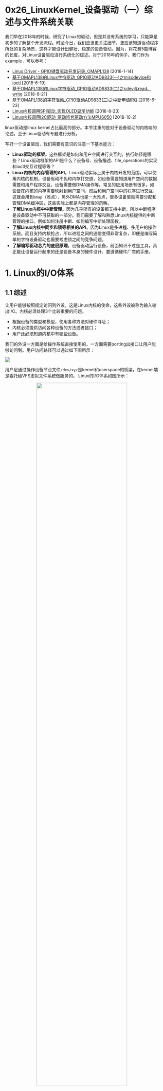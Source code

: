 # 0x26_LinuxKernel_设备驱动（一）综述与文件系统关联
我们早在2018年的时候，研究了Linux的驱动，但是并没有系统的学习，只能算是初步的了解整个开发流程。时至今日，我们应该更关注细节，更应该知道驱动程序所处的复杂场景，这样才能设计出健壮、稳定的设备驱动。因为，将花费5篇博客的长度，对Linux设备驱动进行系统化的综述。对于2018年的例子，我们作为example，可以参考：
-   [Linux Driver - GPIO键盘驱动开发记录_OMAPL138](https://github.com/carloscn/blog/issues/32) [2018-1-14]
-   [基于OMAPL138的Linux字符驱动_GPIO驱动AD9833(一)之miscdevice和ioctl](https://github.com/carloscn/blog/issues/35) [2018-6-19]
-   [基于OMAPL138的Linux字符驱动_GPIO驱动AD9833(二)之cdev与read、write](https://github.com/carloscn/blog/issues/36) [2018-6-21]
-   [基于OMAPL138的字符驱动_GPIO驱动AD9833(三)之中断申请IRQ](https://github.com/carloscn/blog/issues/37) [2018-6-23]
-   [Linux内核调用SPI驱动_实现OLED显示功能](https://github.com/carloscn/blog/issues/38) [2018-8-23]
-   [Linux内核调用I2C驱动_驱动嵌套驱动方法MPU6050](https://github.com/carloscn/blog/issues/40) [2018-10-2]

linux驱动是linux kernel占比最高的部分。本节注重的是对于设备驱动的内核端的论述，至于Linux驱动有专题进行分析。

写好一个设备驱动，我们需要有意识的注意一下基本能力：
* **Linux驱动的框架**。这些框架是如何和用户空间进行交互的，执行路径是哪些？Linux驱动框架的API是什么？设备号、设备描述、file_operations的实现和ioctl交互过程等等？
* **Linux内核的内存管理的API**。Linux驱动实际上属于内核开发的范围，可以使用内核的机制，设备驱动不免和内存打交道，如设备需要知道用户空间的数据需要和用户程序交互，设备需要做DMA操作等。常见的应用场景有很多，如设备在内核的内存需要映射到用户空间，然后和用户空间中的程序进行交互，这就会用到`mmap`（难点），另外DMA也是一大难点，很多设备驱动需要分配和管理DMA缓冲区，这些实际上都是内存管理的范畴。
* **了解Linux内核中中断管理**。因为几乎所有的设备都支持中断，所以中断程序是设备驱动中不可获取的一部分。我们需要了解和熟悉Linux内核提供的中断管理的接口。例如如何注册中断、如何编写中断处理函数。
* **了解Linux内核中同步和锁等相关的API**。因为Linux是多进程、多用户的操作系统，而且支持内核抢占，所以进程之间的通信变得非常复杂，即便是编写简单的字符设备驱动也需要考虑锁之间的竞争问题。
* **了解编写驱动芯片的底层原理**。设备驱动运行设备，前面知识不过是工具，真正能让设备运行起来的还是设备本身的硬件设计，要遵循硬件厂商的手册。

# 1. Linux的I/O体系

## 1.1 综述

让用户能够按照规定访问到外设，这是Linux内核的使命，这些外设被称为输入输出I/O。内核必须处理3个比较重要的问题。
* 根据设备的类型和模型，使用各种方法对硬件寻址；
* 内核必须提供访问各种设备的方法或者接口；
* 用户还必须知道内核中有哪些设备。

我们的外设一方面是给操作系统直接使用的，一方面需要porting出接口让用户能够访问到。用户访问路径可以通过如下图所示：

![](https://raw.githubusercontent.com/carloscn/images/main/typora20220812184137.png)

用户层通过操作设备节点文件`/dev/xyz`是kernel和userspace的桥梁，在kernel端是委托给VFS虚拟文件系统做服务的。 Linux的I/O体系如图所示：

<div align='center'>
<img src="https://raw.githubusercontent.com/carloscn/images/main/typora20220914144739.png" width="77%" />
</div>

Linux把设备抽象成三种类型：
* 字符设备
* 块设备
* 网络设备

## 1.2 扩展硬件

### 1.2.1 总线系统
硬件设备可以通过各种各样的接口连接到BOARD（CPU）上面。因此就涉及了总线系统。这里列举常用的总线系统：
* **PCI (Peripheral Component Interconnect)**：许多体系结构上使用的主要系统总线。PCI设备插入系统的扩展槽中，支持热插拔，使得设备可以在运行时候接入和断开。PCI的传输速度最大能够达到每秒几百兆字节，所以使用非常广泛。
* **ISA (Industrial Standard Architecture)**：比较古老的总线，应用依旧广泛。因为ISA在电路设计上非常简单，这个就让很多个人及小公司很容易使用。但随着时间推移，这个总线引发了越来越多的问题，因此在比较高级的系统中被替代掉了。
* **SBUS**：这个一个非常高级的总线，历史悠久。由SUN公司制作，是一个公开发行的总线，但未能在其他体系架构中赢得一个位置。
* **IEEE1394**：某些厂商也称其为FireWire，有一些也称为I.Link。它预先设计了热插拔的功能、非常高的传输速率。IEEE1394是高端笔记本电脑上非常流行的一种外部总线，提供了一种高速的扩展选项。
* **USB (Universal Serial Bus)**：不言而喻，非专业人士都是知道这个接口的存在（市场接受度）。USB的拓扑结构超乎寻常，其中设备不是按照一条单链表排布的，而是按照树形结构排布。USB还有一个特性就是为各个设备预留带宽，可以达到均衡作用。
* **SCSI (Small Computer System Interface)**：这个总线过去称为专业人员总线，因为相关外设的成本十分高。由于SCSI支持非常高的数据吞吐率，因此在服务器系统上寻址硬盘，适合大多数的CPU体系结构。
* **并口和串口(Parallel and Serial Interface)**：总线结构简单，速率极低，用于外部连接，非常古老。

总线系统和PCI有非常“暧昧”的关系：

<div align='center'>
<img src="https://raw.githubusercontent.com/carloscn/images/main/typora20220914154928.png" width="66%" />
</div>

无论什么架构的CPU（BOARD），系统都不会只有一种总线，而是一些总线的组合。当前PC设计包括通过桥接的PCI总线。**一些总线，如USB，FireWire无法作为主总线，时钟需要由另一个系统总线将数据传递给处理器**。

### 1.2.2 外设的交互

我们可以从**数据量**和**查询方式**两个维度来分析与外设的交互。如果驱动是以字节计的少量数据，那么我们可以通过**I/O端口**的方式来交互数据，而如果是大量的数据交换，那么我们可以通过**I/O内存映射**的方式来做数据交换。**I/O端口交互方式**，内核发送数据给IO控制器，每个IO端口都有端口标识符，数据被传输到设备进行处理。处理器管理一个独立的虚拟地址空间，可以用于管理所有的IO地址，这个地址被称为device memory，IO地址空间无法关联到Normal Memory。**IO端口映射方式**，讲特定的端口映射到普通内存中，可以向处理普通内存一样操作外设。显卡一般会使用这样的操作。为了使用内存映射，首先必须IO端口映射到普通内存上，主要包括（`ioremap`和`iounmap`）命令，分别用于映射IO内存区和解除映射。

另一个维度是查询方式，系统如何知道某个设备的数据已经就绪？就分为**轮询Polling**和**中断interrupt**方式。轮询策略十分简单，只需重复访问设备数据是否可用，如果可用从处理器取回数据。显然这样十分浪费系统资源，为检查外设状态需要话费大量的运行时间，从而会影响重要的任务执行。中断是个更好的选择方式，每个CPU都提供了中断线，由各个系统设备共享。每个中断通过唯一的号码标识，内核对使用的每个中断提供了一个服务例程。中断缺点是中断会暂停正常的系统工作，中断机制也比较复杂。在外设的数据已经就绪，需要由内核或应用程序处理的时候，外设会引发一个中断。时钟这种方法，系统就不再需要频繁检测是否数据可用。

Note，不是所有的总线通过IO语句寻址，也有通过总线系统访问。并非所有的设备都连接到了总线系统，例如CD和硬盘连接到了SCSI接口。

# 2. 访问设备
用户空间如何找到我们的驱动程序呢？访问到我们的设备通过一种设备特殊文件（设备文件）。这些文件不关联到任何的硬盘或者存储介质上的数据段上，而是建立了某个设备驱动程序的连接以支持与扩展设备的通信。就应用程序而言，普通文件和设备文件都可以通过一些接口来访问，例如open/read/write之类的，但是对于设备文件来说，还提供了更丰富的接口用于支撑更多的逻辑。

## 2.1 设备文件
我们在Linux系统里面很容易找到设备文件的“影子”，例如`/dev/*`目录下面的文件：
![](https://raw.githubusercontent.com/carloscn/images/main/typora20220914185650.png)
但是这个仅仅是**设备名称**是给人看的。程序之间寻找到这个设备并不是靠名称，而是借助文件系统中的一些概念【文件的主、从设备标识】。这些号码在文件系统中作为特别的文件属性。

我们可以通过最简单的方式访问设备：`echo "hello" > /dev/ttyS0`，意义就是向连接的串口调制解调器发送一个初始化的字符串。

## 2.2 字符设备、块设备和其他设备
上面我们也说了，Linux根据外设的共性和不同把设备类抽象成了不同的类型，分为：
* 字符设备
* 块设备
* 网络设备

### 2.2.1 标识设备文件

这个主要是根据外设和系统交换数据的方式进行分类的。字符设备通常归纳为数据传输量比较低的，相应地，块设备用于数据量比较大的设备。内核会对他们进行区分。

我们来更具体的来看一下字符设备的表述方式：
`✗ ls -l /dev/sd* /dev/ttyS{0,1}`
![](https://raw.githubusercontent.com/carloscn/images/main/typora20220914190447.png)

* 注意箭头的位置，`c`表示字符设备，`b`表示块设备；
* 对于设备文件，并没有文件大小的，所以增加了两个值，前面的是主设备号，后面的是从设备号，二者结合起来就形成了一个唯一的号码（设备之间就是通过主设备号和从设备号来找到这个设备的）
* 内核采用主设备号来标识驱动程序。使用两个号码的原因，也和驱动框架通用结构有关系。首先，系统可能包含几个同样类的设备，由同一个设备驱动程序管理。其次可以将同样的设备合并起来，便于插入到内核的数据结构中进行管理。
* 主设备号的分配可以在http://www.lanana.org 获取。定义在`Documentation/devices.txt`文件。在<major.h>中定义。

以下是主从设备号的划分。被抽象成`dev_t`的结构体（32-bits）

<div align='center'>
<img src="https://raw.githubusercontent.com/carloscn/images/main/typora20220914194253.png" width="66%" />
</div>

### 2.2.2 动态创建设备文件
`/dev`中的设备节点一般是在基于磁盘文件系统创建的。随着支持的设备越来越多，因此必须对这些设备有更好的管理方式，典型的发布版本共有20000项目。一般系统都会包含少量的设备，因而大多数都是不必要的。因此几乎所有的发布版都将`/dev`内容的管理工作托管到`udevd`这是一个**守护进程**，**允许从用户层动态创建设备文件**。

`udevd`的基本思想与图所示：

<div align='center'>
<img src="https://raw.githubusercontent.com/carloscn/images/main/typora20220914192300.png" width="55%" />
</div>

当kernel检测出一个设备热插拔的时候，都会创建一个`kobject`的对象。该对象借助sysfs文件系统导出到用户层。此外，内核还想用户空间发送一个热插拔的消息（module）范畴。如果在系统启动期间发现了新设备，或者在运行期间有新设备接入（如U盘），内核产生热插拔消息包括驱动程序的主设备号和从设备号。此时`udevd`守护进程所需要完成的所有工作，就是监听这些消息。在注册设备时，会在`/dev/`中创建对应的项，接下来就可以从用户层访问设备了。

总结下来就是：**热插拔事件->内核创建kobject对象->借助sysfs文件系统导出到用户层->发送消息给守护进程（主设备号/从设备号）-> 守护进程在/dev/下面创建节点**。

需要注意的是，引入udev机制，/dev/并不是放在磁盘的文件系统，而是tmpfs，这是RAM磁盘的文件系统的变体，这意味着这个节点并不是持久性的，系统关机和重启之后就会消失。

> 除此之外，在用户空间还可以使用mknod的命令进行创建 `mkndo filename type major minor`

### 2.2.3 使用ioctl进行设备寻址

既然最终创建了设备文件节点，可以使用通用的read和write函数来对设备进行操作，为啥还需要ioctl这个东西？答曰：一些设备配置功能和属性超越了read和write的框架，所以需要一个接口用于配置设备。比如，在一个驱动设计中，read和write函数通常都大量的实现了通信业务，但是如果还需要配置的话，那么我们不得不订制一套协议，让用户或者内核知道这这部分数据是配置和业务的。

通常的方法就是协议增加magic，那么magic法的弊端就是magic碰撞。到时候可能会引起系统崩溃。而且这份代码不得不交给用户空间的人来实现，这无疑是增加了用户的负担。 

因为这个原因，内核提供了一种方法，能够支持设备的特殊属性配置，而不依赖于read和write函数。因此就引入了ioctl的接口函数，全名叫做**输入输出控制接口**。 

`asmlinkage long sys_ioctl(unsigned int fd, unsigned int cmd, unsigned long arg)` 

### 2.2.4 网卡设备

网卡设备既不是字符设备也不是块设备，因为网络是在太重要了，网卡在内核里面有着特殊的地位。因此网卡没有设备文件。用户和网卡通信，Linux提供了套接字的方式。socket是一个抽象层，对所有网卡提供了一个抽象视图。

除此之外还有USB也是没有设备文件的，这部分不得不由硬件直接暴露接口给用户层。

### 2.2.5 注册过程

内核如果能了解到系统中有哪些字符设备和块设备可用，那自然是很有利的，因而需要维护一个数据库。此外就必须提供一个接口，以便驱动开发者可以把自己的设备添加到数据库里面去。

#### 设备数据库
字符设备和块设备是分开管理的，标识号也不一样，他们在内核的数据库的结构体也是不一样的：
* 字符设备： `struct cdev`  -> `cdev_map`
* 块设备：`struct genhd` -> `bdev_map`

内核开辟了两个全局数组用来存储字符设备实例和块设备实例，就是`cdev_map`和`bdev_map`，他们的声明都是`strcut kobj_map`的实例。管理方式如下：

<div align='center'>
<img src="https://raw.githubusercontent.com/carloscn/images/main/typora20220914194952.png" width="55%" />
</div>

```c
// drivers/base/map.c
struct kobj_map {
    struct probe {
        struct probe *next;
        dev_t dev;
        unsigned long range;
        struct module *owner;
        kobj_probe_t *get;
...
        void *data;
    } *probes[255];
    struct mutex *lock;
};
```

**这里使用了hash表的方式来跟踪设备号的值**。
* next将所有散列元素放在一个单链表中；
* dev表示设备号（32bit的包含主设备号和从设备号）
* 从设备号的范围存储在range中；
* owner指向设备驱动的模块（如果有的话）
* get指向一个函数，可以返回与设备关联的kobj实例。
* 块设备和字符设备的区别就在data上面，字符设备指向一个`struct cdev`的结构体，而块设备是`struct genhd`的实例；

#### 注册过程
##### 字符设备
在内核中注册字符设备需要两步来完成：
* 注册或分配一个设备号的范围。`register_chrdev_region`而`alloc_chrdev_region`由内核来选择适当的范围。
* 获取到了范围之后，需要将设备添加到字符设备数据库中，以激活设备。`cdev_init`，`cdev_add`两个函数。
* 返回成功之后，设备进入活动状态。

##### 块设备
块设备只需要调用`add_disk`即可。较早版本的调用`register_blkdev`。块设备将显示在`/proc/devices`中。

# 3. 与文件系统关联
无论字符设备还是块设备，最终都会以节点的方式映射到用户空间，用户可以通过访问这些设备类似于操作文件一样，使用文件访问的接口对设备节点进行访问。那么在驱动程序中就离不开文件系统的一套表述方式。

## 3.1 inode中的设备文件
我们从Linux IO体系结构图上面也可以看到，系统调用层最终需要虚拟文件系统VFS作为支持。VFS的原理就是抽象各个各种文件系统，最终统一合并成一个接口。我们来提取一下相关inode节点的有关成员：
```c
//<fs.h>
struct inode {
	...
	dev_t i_rdev;     // 存储了设备号
	...
	umode_t i_mode;   // 存储了文件类型
	...
	struct file_operations *i_fop;    // 函数指针集合，包括很多文件系统的操作
	...
	union {
...
		struct block_device *i_bdev;  // 联合体指向字符设备或者块设备结构体。
        struct cdev *i_cdev;
    };
...
};
```

## 3.2 标准文件操作
在打开一个设备文件的时候，各种文件系统的实现都会调用`init_special_inode`函数，这个函数是为字符设备或者块设备创建一个inode：
https://elixir.bootlin.com/linux/v4.14.265/source/fs/inode.c#L1990

```C
void init_special_inode(struct inode *inode, umode_t mode, dev_t rdev)
{
	inode->i_mode = mode;
	if (S_ISCHR(mode)) {
		inode->i_fop = &def_chr_fops;
		inode->i_rdev = rdev;
	} else if (S_ISBLK(mode)) {
		inode->i_fop = &def_blk_fops;
		inode->i_rdev = rdev;
	} else if (S_ISFIFO(mode))
		inode->i_fop = &pipefifo_fops;
	else if (S_ISSOCK(mode))
		;	/* leave it no_open_fops */
	else
		printk(KERN_DEBUG "init_special_inode: bogus i_mode (%o) for"
				  " inode %s:%lu\n", mode, inode->i_sb->s_id,
				  inode->i_ino);
}
EXPORT_SYMBOL(init_special_inode);
```

这个函数通过inode参数传递进来设备类型之外，底层文件系统还必须返回主从设备号。代码会根据不同的设备类型，向inode提供不同的文件操作。从代码上看，**除了块设备、字符设备，还有管道FIFO设备**。

## 3.3 字符设备操作

### 3.3.1 字符设备表示
字符设备的硬件通常非常简单，而且驱动程序结构也不难实现。字符设备通过cdev来表示：
```C
struct cdev {
	struct kobject kobj;
	struct module *owner;
	const struct file_operations *ops;
	struct list_head list;
	dev_t dev;
	unsigned int count;
};
```

* kobject可以参考：[Linux机制之对象管理和引用计数（kobject）](https://gist.github.com/carloscn/3f0179ecfa599969556e86eb80555266) 里面描述了内核对象，可以使用kobj里面的uevent，引用计数和文件系统等机制；
* list还是表示一个链表结构；
* count表示设备关联的从设备号的数目；
* ops就是我们这节的重点，字符设备的文件操作；

### 3.3.2 字符设备打开
fs/devices.c中的`chrdev_open`是打开字符设备的通用函数。假设设备没有打开过，根据给出的设备号，`kobject_lookup`查询字符设备的数据库，并返回与该驱动程序关联的`kobject`实例。该返回值可以用于获取`cdev`实例。

<div align='left'>
<img src="https://raw.githubusercontent.com/carloscn/images/main/typora20220915104536.png" width="60%" />
</div>

获得了对应的设备的cdev实例，内核通过`cdev->ops`还可以访问特定的设备`file-operations`。接下来设置各种数据结构之间的关系：

<div align='center'>
<img src="https://raw.githubusercontent.com/carloscn/images/main/typora20220915104707.png" width="80%" />
</div>

* `inode->i_cdev`指向所选择的cdev实例。在下一次打开inode的时候，就不必查询字符设备的数据库，因此我们可以使用缓存值；
* 该inode会添加到`inode->list`中；
* `file->f_ops`是用于struct file的file_operations设置指向了struct cdev给出的file_operations

接下来会调用struct file新的file_operations中的open方法（现在是特定设备的open方法），在设备上执行所需要的初始化任务（**有些外设在第一次使用之前，需要通过握手来协商操作的细节**）。该函数也可以对数据结构做一点修改，以适应特定的从设备号。

我们考虑一个关于内存的字符设备的例子，假如其主设备号为1。根据LANANA标准，该设备有10个不同的从设备号。每个从设备都提供了不同的功能，这些都与内存访问操作相关。下面表表示了一些从设备号，及相关的文件：

|Minor| File |Description|
|-----|-----|-----|
|1 |/dev/mem |物理内存|
|2 |/dev/kmem|虚拟kernel空间的内存|
|3 |/dev/null |比特位桶|
|4 |/dev/port |访问IO口|
|5 |/dev/zero|NULL字符源|
|8 |/dev/random |非确定性随机数发生器|

一些设备是我们熟悉的，特别是/dev/null。无需深入到各个设备从设备号的细节，根据设备描述我们就可以很清楚的知道，尽管这些从设备号都设计了内存访问，但所实现的功能有很大区别。对于这些内存访问，我们把file_operations的`open`指向`mem_open`函数，这样就完成了内存操作的映射。`mem_open`函数定义在`driver\char\mem.c`
https://elixir.bootlin.com/linux/v4.14.265/source/drivers/char/mem.c#L897
```C
static int memory_open(struct inode *inode, struct file *filp)
{
	int minor;
	const struct memdev *dev;

	minor = iminor(inode);
	if (minor >= ARRAY_SIZE(devlist))
		return -ENXIO;

	dev = &devlist[minor];
	if (!dev->fops)
		return -ENXIO;

	filp->f_op = dev->fops;
	filp->f_mode |= dev->fmode;

	if (dev->fops->open)
		return dev->fops->open(inode, filp);

	return 0;
}

static const struct file_operations memory_fops = {
	.open = memory_open,
	.llseek = noop_llseek,
};

```

实现了一个分配器（根据设备号区分各个设备devlist[minor]，并且适当的选择open函数）：

<div align='center'>
<img src="https://raw.githubusercontent.com/carloscn/images/main/typora20220915110055.png" width="80%" />
</div>

上图表示当内存设备被打开的时候，文件操作是如何改变的。根据主设备号找到类的操作，再由类的操作结构找到从设备号，接着找到相应的真实操作。尅看到真是null和random的结构也是如此。

```C
//drivers/char/mem.c
static struct file_operations null_fops = {
    .llseek = null_lseek,
    .read = read_null,
    .write = write_null,
    .splice_write = splice_write_null,
};

//drivers/char/random.c
struct file_operations random_fops = {
    .read = random_read,
    .write = random_write,
    .poll = random_poll,
    .ioctl = random_ioctl,
};
```

### 3.2.3 字符设备读写
读写字符设备实际上不是一个有趣的工作，因为VFS和设备驱动之间已经建立了关联。调用标准的write和read操作，内核路径就会调用到系统调用，最终作用到file_operations中的相关操作。这些方法具体依赖设备的不同而不同。

比如`/dev/null`设备使用read_null和write_null的实现，从空设备上写和读实际上什么都不需要操作，所以时间就很简单。

```C
drivers/char/mem.c
static ssize_t read_null(struct file * file, char __user * buf, size_t count, loff_t *ppos)
{
    return 0;
}
static ssize_t write_null(struct file * file, const char __user * buf, size_t count, loff_t *ppos)
{
    return count;
}
```

file_operations提供了丰富的接口函数：

```C
struct file_operations {
	struct module *owner;
	loff_t (*llseek) (struct file *, loff_t, int);
	ssize_t (*read) (struct file *, char __user *, size_t, loff_t *);
	ssize_t (*write) (struct file *, const char __user *, size_t, loff_t *);
	ssize_t (*read_iter) (struct kiocb *, struct iov_iter *);
	ssize_t (*write_iter) (struct kiocb *, struct iov_iter *);
	int (*iterate) (struct file *, struct dir_context *);
	unsigned int (*poll) (struct file *, struct poll_table_struct *);
	long (*unlocked_ioctl) (struct file *, unsigned int, unsigned long);
	long (*compat_ioctl) (struct file *, unsigned int, unsigned long);
	int (*mmap) (struct file *, struct vm_area_struct *);
	int (*mremap)(struct file *, struct vm_area_struct *);
	int (*open) (struct inode *, struct file *);
	int (*flush) (struct file *, fl_owner_t id);
	int (*release) (struct inode *, struct file *);
	int (*fsync) (struct file *, loff_t, loff_t, int datasync);
	int (*aio_fsync) (struct kiocb *, int datasync);
	int (*fasync) (int, struct file *, int);
	int (*lock) (struct file *, int, struct file_lock *);
	ssize_t (*sendpage) (struct file *, struct page *, int, size_t, loff_t *, int);
	unsigned long (*get_unmapped_area)(struct file *, unsigned long, unsigned long, unsigned long, unsigned long);
	int (*check_flags)(int);
	int (*flock) (struct file *, int, struct file_lock *);
	ssize_t (*splice_write)(struct pipe_inode_info *, struct file *, loff_t *, size_t, unsigned int);
	ssize_t (*splice_read)(struct file *, loff_t *, struct pipe_inode_info *, size_t, unsigned int);
	int (*setlease)(struct file *, long, struct file_lock **, void **);
	long (*fallocate)(struct file *file, int mode, loff_t offset,
			  loff_t len);
	void (*show_fdinfo)(struct seq_file *m, struct file *f);
#ifndef CONFIG_MMU
	unsigned (*mmap_capabilities)(struct file *);
#endif
};
```

* llseek()方法用来修改文件当前读写位置；
* read()方法从设备驱动向用户空间传输数据；
* write()方法刚好反过来；
* poll()方法用来把用户空间的数据写入设备，用于阻塞式IO；
* unlocked_ioctl和compat_ioctl方法用来与设备相关的控制命令进行具体实现；
* mmap方法用来将设备的内存映射到用户进程虚拟空间地址。
* open用来打开
* release方法用来关闭设备
* aio_read和aio_write异步IO，可以通过发送信号或者回调函数的方法来通知；
* fsync方法实现了异步通知的特性。驱动设备写入后返回写入字长不能保证一定成功，如果某个应用想要肯定确认写入成功，需要调用fsync来确保数据从驱动缓冲区刷到了用户缓冲区中。

# 4. misc机制
miscellaneous 杂项的设备。Linux内核把一些不符合预先确定的字符设备划分为杂项设备，这类设备的主设备号是10。Linux内核使用miscdevice结构体来描述这类设备。

```C
struct miscdevice  {
	int minor;
	const char *name;
	const struct file_operations *fops;
	struct list_head list;
	struct device *parent;
	struct device *this_device;
	const struct attribute_group **groups;
	const char *nodename;
	umode_t mode;
};

extern int misc_register(struct miscdevice *misc);
extern int misc_deregister(struct miscdevice *misc);
```

Linux内核会提供注册杂项设备的两个函数，驱动可采用misc_resgister和misc_deregister来注册和注销设备。由于会自动创建节点，不需要mknod命令手动创建，因此使用misc_device机制来创建字符设备还是比较方便的。

# 5. 实现字符驱动的机制
这部分想做一些驱动程序的原型，来引用一些内核的机制。一个最简单的驱动里面包含了，对于设备的注册和注销、配置控制的实现、数据的交互write和read。这样在用户空间就可以使用驱动程序了。但是现实的状况不会是这么容易，业务逻辑的复杂和芯片本身的设计两者之间的调配需要去驱动肩负起更多的工作，甚至因为在同一个内核里面，驱动的开发要有意识去感知其他驱动的出现。如果对于驱动的性能有要求，那就需要引入更多的考虑和更多的机制。

内存交互就是一个比较重要的问题，我们似乎都知道，使用`copy_{to, from}_user()`的接口来操作用户和内核的内存。但是考虑到内核空间可以随意的访问进程上的任何地址空间，为什么不可以使用memcpy呢？如果深挖的话，挖出一个很有趣的话题，可以参考：[Linux机制copy_{to, from}_user.md](https://gist.github.com/carloscn/d3386d01e04bd60b7166244b2e3a3c30#file-linux-copy_-to-from-_user-md) anyway，在driver里面，要严格的使用copy接口。

`copy_{to, from}_user`可能会睡眠，因此不可以持自旋锁。

* 内核和用户交换数据通过`copy_{to, from}_user()`的接口，那么读写时序要如何保证呢？两者之间谁什么时候读？谁什么时候写？如果共同的读还好，如果共同的写怎么处理？**所以要引入kfifo机制**。
* 读写的时候是一个IO的操作过程，用户在调的write和read的时候会不会被阻塞，如果在用户异步的应用了使用了我们阻塞的设计，这会不会导致他需要维护一个很繁琐的状态机？因此**我们在设计驱动的时候要考虑阻塞的设计还是非阻塞的设计**。
* 如果一个进程要监控多个设备，如果我们采用上面的阻塞和非阻塞模式，在一个进程监控多个设备里面，用户不得不起多个线程对驱动进行操作。例如，一个应用又要监控鼠标事件、又要监控摄像头数据。如果采用阻塞和非阻塞，其中访问一个IO设备并进入睡眠之后，那么就没有办法访问别的驱动了，用户只能启动多个线程或者进程，这样就很浪费。因此Linux驱动又提供了**IO的多路复用机制**。
* 上面如果用阻塞和非阻塞模式，为什么不能唤醒读写进程？这就涉及了进程访问地址范围的问题。
* 我们同样也可以和用户空间使用类似于“完成变量”（条件变量）的方法告诉用户设备的数据已经就绪了，可以来取了，这就是**异步通知-信号**机制。

因为驱动是在内核空间，所以可以借助Linux的内核机制，比如锁、互斥量、信号量、完成-等待队列、信号等等。可以说，驱动是Linux内核机制最多的使用者了。

## 5.1 最简单的示例

我们这里给出一个最简单的字符驱动的示例：

<div align='center'>
<img src="https://raw.githubusercontent.com/carloscn/images/main/typora20220915185131.png" width="80%" />
</div>

* 创建一个虚拟设备，学习如何实现一个字符设备驱动的读写方法；
* 在用户空间写测试程序来检测读写函数是否成功；

**driver端程序**：

https://github.com/carloscn/runninglinuxkernel_5.0/blob/rlk_5.0/kmodules/rlk_lab/rlk_basic/chapter_6_device_driver/lab3_mydemo_dev/mydemodrv_misc.c

挑出重点的，写读函数：
```C
static ssize_t
demodrv_read(struct file *file, char __user *buf, size_t lbuf, loff_t *ppos)
{
	int actual_readed;
	int max_free;
	int need_read;
	int ret;

	printk("%s enter\n", __func__);

	max_free = MAX_DEVICE_BUFFER_SIZE - *ppos;
	need_read = max_free > lbuf ? lbuf : max_free;	
	if (need_read == 0)
		dev_warn(mydemodrv_device, "no space for read");

	ret = copy_to_user(buf, device_buffer + *ppos, need_read);
	if (ret == need_read)
		return -EFAULT;

	actual_readed = need_read - ret;
	*ppos += actual_readed;
	
	printk("%s, actual_readed=%d, pos=%lld\n",__func__, actual_readed, *ppos);
	return actual_readed;
}

static ssize_t
demodrv_write(struct file *file, const char __user *buf, size_t count, loff_t *ppos)
{
	int actual_write;
	int free;
	int need_write;
	int ret;

	printk("%s enter\n", __func__);

	free = MAX_DEVICE_BUFFER_SIZE - *ppos;
	need_write = free > count ? count : free;
	if (need_write == 0)
		dev_warn(mydemodrv_device, "no space for write");

		
	ret = copy_from_user(device_buffer + *ppos, buf, need_write);
	if (ret == need_write)
		return -EFAULT;

	actual_write = need_write - ret;
	*ppos += actual_write;
	printk("%s: actual_write =%d, ppos=%lld\n", __func__, actual_write, *ppos);

	return actual_write;
}
```

这个write函数最终写的是长度为MAX_DEVICE_BUFFER_SIZE的长条状buffer，使用ppos指针指向位置。这个buffer由user和kernel两者操作。

用户空间程序：
https://github.com/carloscn/runninglinuxkernel_5.0/blob/rlk_5.0/kmodules/rlk_lab/rlk_basic/chapter_6_device_driver/lab3_mydemo_dev/test.c

```C
int main()
{
	char buffer[64];
	int fd;
	int ret;
	size_t len;
	char message[] = "Testing the virtual FIFO device";
	char *read_buffer;

	len = sizeof(message);

	fd = open(DEMO_DEV_NAME, O_RDWR);
	if (fd < 0) {
		printf("open device %s failded\n", DEMO_DEV_NAME);
		return -1;
	}

	/*1. write the message to device*/
	ret = write(fd, message, len);
	if (ret != len) {
		printf("canot write on device %d, ret=%d", fd, ret);
		return -1;
	}

	read_buffer = malloc(2*len);
	memset(read_buffer, 0, 2*len);

	/*close the fd, and reopen it*/
	close(fd);

	fd = open(DEMO_DEV_NAME, O_RDWR);
	if (fd < 0) {
		printf("open device %s failded\n", DEMO_DEV_NAME);
		return -1;
	}

	ret = read(fd, read_buffer, 2*len);
	printf("read %d bytes\n", ret);
	printf("read buffer=%s\n", read_buffer);

	close(fd);

	return 0;
}
```

这个程序有个极大的弊端看到没，使用write或者read的时候，还要重新open这个程序。这是为啥？我们看驱动的实现，在read和write里面没有加任何的阻塞实现，而用户侧的接口和内核之间的调用并不是直接调用的这么简单，中间需要穿透系统调用，VFS，系统核心层，这是一个很复杂的过程。续写缓冲是否就绪，这些都不为人知。这里有几个注意事项：
* 如果一个字符驱动write()成功返回，就表示驱动已经把数据传送下去，但并不保证数据已经被写道设备中去了。我们要考虑：第一，用户的数据有没有刷到内核的数据缓冲里（copy_from_user是否结束）；第二，内核的数据缓冲有没有作用写到设备上（通过fsync()接口确认）。
* 如果实例里面有多个调用者尤其是多CPU情况，即便是在程序是读写是顺序的。内核同步必须避免指令重新排序，优化屏障（Optimization barrier）避免编译器的重排序优化操作，**保证编译程序时在优化屏障之前的指令不会在优化屏障之后执行**。所以这里导致可能未读的数据被覆盖，可能脏数据被读走也可能会是指令重排的结果。
* copy_from_user可能会阻塞睡眠下去，原因就是用户传入的地址所代表的的空间（大概率，内核分配空间是立即生效的，用户的空间是被延迟分配的）或者内核空间缺页造成缺页异常，系统需要`do_page_fault`来处理缺页空间，这个过程是阻塞睡眠的。因此不能使用自旋锁，不能在中断上下文使用这个函数，而考虑使用mutex。
* read和write返回字节数可能是1-请求数中的任意数字，用户侧必须考虑处理这种情况。
* read和write不一定是必须实现的，有些驱动可能是只读，只写设备。

话说回来，我们在read和write里面必须加一些读写的保护，因为在内核空间的读写缓冲是公用的内存，我们必须要确保用户侧写的数据已经写入，读的数据已经读走，防止未读的数据被覆盖，防止脏数据被读走（可能得到一个错误的返回字节数）。而这些保护可以是：
* KFIFO机制
* 使用阻塞和非阻塞IO
* 异步-信号机制通知

而且我们要考虑，驱动使用者的实体可能不是只有一个，可能有多个调用者一起read和write，对于共享的资源，必须要列出来逐个排查有没有可能造成资源竞争的问题。

## 5.2 KFIFO机制[^1][^2][^3]

条状FIFO模型：

<div align='center'>
<img src="https://raw.githubusercontent.com/carloscn/images/main/typora20220916121836.png" width="60%" />
</div>

Ring KFIFO模型：

<div align='center'>
<img src="https://raw.githubusercontent.com/carloscn/images/main/typora20220916121948.png" width="60%" />
</div>

KFIFO机制使用的是一个环形缓冲区来解决读写序的问题。上面说的条状buffer读写指针共用就会出现一个非常大的问题， **可能未读的数据被覆盖，可能脏数据被读走**。从算法上可以把读写指针分开，这样就不会造成数据冲突了。**当一个数据元素被用掉后，其余数据元素不需要移动其存储位置**，从而减少拷贝提高效率。更重要的是，kfifo采用了**并行无锁**技术，**kfifo实现的单生产/单消费模式的共享队列是不需要加锁同步的**。

>这个无锁只是针对“单生产者-单消费者”而言的。“多生产者”时，则需要对入队操作进行加锁；同样的，“多消费者”时需要对出队操作进行加锁。

Linux内核实现了KFIFO环形缓冲区的机制：

```C
#define DEFINE_KFIFO(fifo, type, size)
#define kfifo_from_user(fifo, from, len, copied)
#define kfifo_to_user(fifo, to, len, copied)


//除上述两种定义方式外，还支持用户自己申请缓存，然后传递给fifo进行初始化：
kfifo_init(fifo, buffer, size)

//带锁的出入队
kfifo_in_locked(fifo, buf, n, lock）
kfifo_out_locked(fifo, buf, n, lock)

//获取队列的已有空间长度
kfifo_len(fifo)
//获取队列的空闲空间长度
kfifo_avail(fifo)

//判断队列是否为空
kfifo_is_empty(fifo)
//判断队列是否为满
kfifo_is_full(fifo)

//清空队列
kfifo_reset(fifo)
```

`DEFINE_ KFIFO`用于定义并初始化一个FIFO,这个变量的`名字由fifo参数`决定, `type是FIFO中成员的类型`，`size 则指定这个FIFO有多少个元素`，**但是元素的个数必须是2的幂**。

使用起来也非常简单：

```C
static ssize_t
demodrv_read(struct file *file, char __user *buf, size_t count, loff_t *ppos)
{
	int actual_readed;
	int ret;

	ret = kfifo_to_user(&mydemo_fifo, buf, count, &actual_readed);
	if (ret)
		return -EIO;
	
	printk("%s, actual_readed=%d, pos=%lld\n",__func__, actual_readed, *ppos);
	return actual_readed;
}

static ssize_t
demodrv_write(struct file *file, const char __user *buf, size_t count, loff_t *ppos)
{
	unsigned int actual_write;
	int ret;

	printk("%s: count=%u\n", __func__, count);

	ret = kfifo_from_user(&mydemo_fifo, buf, count, &actual_write);
	if (ret)
		return -EIO;

	printk("%s: actual_write =%d, ppos=%lld\n", __func__, actual_write, *ppos);

	return actual_write;
}
```

在userspace的程序：
```C
```C
int main()
{
	char buffer[256];
	int fd;
	int ret;
	size_t len;
	char message[] = "Testing the virtual FIFO device";
	char *read_buffer;

	len = sizeof(message);

	fd = open(DEMO_DEV_NAME, O_RDWR);
	if (fd < 0) {
		printf("open device %s failded\n", DEMO_DEV_NAME);
		return -1;
	}

	/*1. write the message to device*/
	ret = write(fd, message, len);
	if (ret != len) {
		printf("canot write on device %d, ret=%d", fd, ret);
		return -1;
	}

	read_buffer = malloc(2*len);
	memset(read_buffer, 0, 2*len);

	ret = read(fd, read_buffer, 2*len);
	printf("read %d bytes\n", ret);
	printf("read buffer=%s\n", read_buffer);

	close(fd);

	return 0;
}
```

这里要注意，在write和read并没有任何的锁机制，而且例程在user空间只有一个使用者，实际上这样对于KFIFO来说，当**SMP的场景，多个核的多个进程**对同样的read和write函数操作同一份KFIFO这个时候就要小心了。这不是读写指针能控制的事情了，而是读写序在编译器层面或者执行时候流水线层面对读写操作的重排问题，这就引入了kfifo的内存屏障的问题。需要说明的是Linux 2.6.12版本的内核实现中并没有使用内存屏障，而在后续版本中添加了内存屏障，它是实现无锁队列的核心和关键。

__kfifo_put是入队操作，它先将数据放入buffer中，然后移动in的位置，其源代码如下：
```C
unsigned int __kfifo_put(struct kfifo *fifo, const unsigned char *buffer, unsigned int len)
{
      unsigned int l;

     len = min(len, fifo->size - fifo->in + fifo->out);

     /*
      * Ensure that we sample the fifo->out index -before- we
      * start putting bytes into the kfifo.
      */
     smp_mb();
     /* first put the data starting from fifo->in to buffer end */
     l = min(len, fifo->size - (fifo->in & (fifo->size - 1)));
     memcpy(fifo->buffer + (fifo->in & (fifo->size - 1)), buffer, l);
     /* then put the rest (if any) at the beginning of the buffer */
     memcpy(fifo->buffer, buffer + l, len - l);

     /*
      * Ensure that we add the bytes to the kfifo -before-
      * we update the fifo->in index.
      */

     smp_wmb();
     fifo->in += len;
     return len;
 }
```

* 6行，环形缓冲区的剩余容量为fifo->size - fifo->in + fifo->out，让写入的长度取len和剩余容量中较小的，避免写越界；
* **13行，加内存屏障，保证在开始放入数据之前，fifo->out取到正确的值（另一个CPU可能正在改写out值）**
* 16行，前面讲到fifo->size已经2的次幂圆整，而且kfifo->in % kfifo->size 可以转化为 kfifo->in & (kfifo->size – 1)，所以fifo->size - (fifo->in & (fifo->size - 1)) 即位 fifo->in 到 buffer末尾所剩余的长度，l取len和剩余长度的最小值，即为需要拷贝l 字节到fifo->buffer + fifo->in的位置上。
* 17行，拷贝l 字节到fifo->buffer + fifo->in的位置上，如果l = len，则已拷贝完成，第20行len – l 为0，将不执行，如果l = fifo->size - (fifo->in & (fifo->size - 1)) ，则第20行还需要把剩下的 len – l 长度拷贝到buffer的头部。
* **27行，加写内存屏障，保证in 加之前，memcpy的字节已经全部写入buffer，如果不加内存屏障，可能数据还没写完，另一个CPU就来读数据，读到的缓冲区内的数据不完全，因为读数据是通过 in – out 来判断的**。
* **29行，注意这里 只是用了 fifo->in +=  len而未取模，这就是kfifo的设计精妙之处，这里用到了unsigned int的溢出性质，当in 持续增加到溢出时又会被置为0，这样就节省了每次in向前增加都要取模的性能，锱铢必较，精益求精，让人不得不佩服**。

说完KFIFO的知识，虽然我们解决了读写并发的问题（程序上有读写指针分开，指令和编译上有内存屏障）**可如果写把KFIFO的buffer长度写超了**，会如何呢？这个程序十分的简单，没有任何的抗干扰能力，我们必须在驱动里面去handle这种情况，否则写超了，in指针会按照最大长度折叠（in的index比out的index小），KFIFO一直是满的状态，无法缓存数据，可能buffer会丢掉。所以我们必须有保护机制。

## 5.3 非阻塞IO/阻塞IO
对于上面KFIFO是满还是未满的状态，我们在程序上必须做出处理，这样就分为非阻塞和阻塞两种处理方法：
* 非阻塞IO：发现FIFO不符合要求的时候，我们直接返回错误码，要用户自己去处理；
* 阻塞IO：发现FIFO不符合要求的时候，我们让这次用户的请求睡眠，直到满足要求之后唤醒，然后给用户返回数据；

在驱动里面我们必须选定这个阻塞IO还是非阻塞IO，或者我们需要一个函数内对于这两种状态都要有处理。另外提示一下，**阻塞IO和非阻塞IO并不是VFS层帮我们代理的，而是需要在驱动的read和write的函数中进行处理的**。

<div align='center'>
<img src="https://raw.githubusercontent.com/carloscn/images/main/typora20220916140302.png" width="60%" />
</div>

驱动和内核会协定使用文件系统的flags来标识是非阻塞打开还是阻塞状态的打开，这个标识是`O_NONBLOCK`标记，如果没有这个标识，则表示是阻塞状态。在内核空间如果用户访问的设备资源不可用的时候需要返回`-EAGAIN`的错误码。

还需要分清楚同步/异步与阻塞和非阻塞概念：

>**1. 同步和异步** **同步和异步描述的是消息通信的机制**。**同步**：当一个request发送出去以后，会得到一个response，这整个过程就是一个同步调用的过程。哪怕response为空，或者response的返回特别快，但是针对这一次请求而言就是一个同步的调用。**异步**：当一个request发送出去以后，没有得到想要的response，而是通过后面的callback、状态或者通知的方式获得结果。可以这么理解，对于异步请求分两步：1）调用方发送request没有返回对应的response（可能是一个空的response）；2）服务提供方将response处理完成以后通过callback的方式通知调用方。
>
>**2. 阻塞和非阻塞**：**阻塞和非阻塞描述的是程序在等待调用结果（消息，返回值）时的状态**。**阻塞**：阻塞调用是指调用方发出request的线程因为某种原因（如：等待系统资源）被服务方挂起，当服务方得到response后就唤醒挂起线程，并将response返回给调用方。**非阻塞**调用是指调用方发出request的线程在没有等到结果时不会被挂起，直到得到response后才返回。阻塞和非阻塞最大的区别就是看调用方线程是否会被挂起。


### 5.3.1 非阻塞I/O
非阻塞IO对驱动来说十分好实现，检测状态不满足直接返回，其他的维护工作需要在用户空间实现。我们来改造一下上面的FIFO驱动，把他改成非阻塞模式。

```C
static ssize_t
demodrv_read(struct file *file, char __user *buf, size_t count, loff_t *ppos)
{
	int actual_readed;
	int ret;
	
	/* 增加non block检测，如果用户读的时候buffer还是空的就返回 */
	if (kfifo_is_empty(&mydemo_fifo)) {
		if (file->f_flags & O_NONBLOCK)
			return -EAGAIN;
	}

	ret = kfifo_to_user(&mydemo_fifo, buf, count, &actual_readed);
	if (ret)
		return -EIO;
	
	printk("%s, actual_readed=%d, pos=%lld\n",__func__, actual_readed, *ppos);
	return actual_readed;
}

static ssize_t
demodrv_write(struct file *file, const char __user *buf, size_t count, loff_t *ppos)
{
	unsigned int actual_write;
	int ret;
	/* 增加non block检测， 如果用户写的时候是满的就返回。 */
	if (kfifo_is_full(&mydemo_fifo)){
		if (file->f_flags & O_NONBLOCK)
			return -EAGAIN;
	}

	ret = kfifo_from_user(&mydemo_fifo, buf, count, &actual_write);
	if (ret)
		return -EIO;

	printk("%s: actual_write =%d, ppos=%lld, ret=%d\n", __func__, actual_write, *ppos, ret);

	return actual_write;
}

```

这样，我们在驱动上面增加了非阻塞机制，使我们的驱动handle的能力进一步增强了。

### 5.3.2 阻塞I/O
现在我们来实现阻塞，非阻塞场景在很多情况用户是不想选择的，因为这样他们在user空间不得不去维护一个复杂的状态机，而阻塞场景是经常使用的。阻塞的业务就要求，如果用户请求的资源（比如这里是KFIFO的状态）不符合要求，那么就让用户的请求睡下去，等到资源就绪之后，去唤醒这个操作。这套机制不需要我们来实现，Linux提供了现成的Wait Queue机制，我们在[0x23_LinuxKernel_内核活动（三）中断体系结构（中断下文）](https://github.com/carloscn/blog/issues/70)部分对等待队列进行了整理。而驱动阻塞IO这块是应用等待队列的最好的例子。

Linux内核提供了睡眠等待和唤醒的接口：

```C
wait_event(wq, condition)
wait_event_interruptible(wq, condition)  // 进入中断可抢占的睡眠状态
wait_event_timeout(wq, condition, timeout) 
wait_event_interruptible_timeout(wq, condtion, timeout)

wake_up(x)
wake_up_interruptible(x)
```

注意：
* wake_up会唤醒等待队列中的所有进程。
* wake_up应该和wait_event或者wait_event_timeout配对使用
* wake_up_interruptible()或wait_event_interruptible()或者wait_event_interruptible_timeou()配对使用。

我们先对queue进行初始化：
```C
static int __init simple_char_init(void)
{
	int ret;

	struct mydemo_device *device = kmalloc(sizeof(struct mydemo_device), GFP_KERNEL);
	if (!device)
		return -ENOMEM;	

	ret = misc_register(&mydemodrv_misc_device);
	if (ret) {
		printk("failed register misc device\n");
		goto free_device;
	}

	device->dev = mydemodrv_misc_device.this_device;
	device->miscdev = &mydemodrv_misc_device;

	init_waitqueue_head(&device->read_queue);
	init_waitqueue_head(&device->write_queue);

	mydemo_device = device;
	printk("succeeded register char device: %s\n", DEMO_NAME);

	return 0;

free_device:
	kfree(device);
	return ret;
}
```

这里一共初始化两个等待队列的元素，一个用于通知写，一个用于通知读。逻辑就是，当不满足写的条件的时候，调用waitqueue，让这个写的队列等待；接着在另一个读完成之后来唤醒这个写的。反之，亦然。

```C
tatic ssize_t
demodrv_read(struct file *file, char __user *buf, size_t count, loff_t *ppos)
{
	struct mydemo_private_data *data = file->private_data;
	struct mydemo_device *device = data->device;
	int actual_readed;
	int ret;

	if (kfifo_is_empty(&mydemo_fifo)) {
		if (file->f_flags & O_NONBLOCK)
			return -EAGAIN;
		/* 等待写 */
		printk("%s: pid=%d, going to sleep\n", __func__, current->pid);
		ret = wait_event_interruptible(device->read_queue,
					!kfifo_is_empty(&mydemo_fifo));
		if (ret)
			return ret;
	}

	ret = kfifo_to_user(&mydemo_fifo, buf, count, &actual_readed);
	if (ret)
		return -EIO;
	/* 接着唤醒对方 */
	if (!kfifo_is_full(&mydemo_fifo))
		wake_up_interruptible(&device->write_queue);
	
	printk("%s, pid=%d, actual_readed=%d, pos=%lld\n",__func__,
			current->pid, actual_readed, *ppos);
	return actual_readed;
}

static ssize_t
demodrv_write(struct file *file, const char __user *buf, size_t count, loff_t *ppos)
{
	struct mydemo_private_data *data = file->private_data;
	struct mydemo_device *device = data->device;

	unsigned int actual_write;
	int ret;

	if (kfifo_is_full(&mydemo_fifo)){
		if (file->f_flags & O_NONBLOCK)
			return -EAGAIN;
		/* 等待写 */
		printk("%s: pid=%d, going to sleep\n", __func__, current->pid);
		ret = wait_event_interruptible(device->write_queue,
				!kfifo_is_full(&mydemo_fifo));
		if (ret)
			return ret;
	}

	ret = kfifo_from_user(&mydemo_fifo, buf, count, &actual_write);
	if (ret)
		return -EIO;
    /* 读完之后唤醒写 */
	if (!kfifo_is_empty(&mydemo_fifo))
		wake_up_interruptible(&device->read_queue);

	printk("%s: pid=%d, actual_write =%d, ppos=%lld, ret=%d\n", __func__,
			current->pid, actual_write, *ppos, ret);

	return actual_write;
}
```

## 5.4 异步通知 - 信号机制
我们来想一下，在驱动里面使用阻塞和非阻塞的方式。如果用户使用了阻塞的方式，我们会让用户进程睡眠，无形中耽误了用户的作业；而如果使用非阻塞方式，用户不断的去调用read和write来尝试缓冲区是否准备好。这两种方式都有弊端，我们是否可以通知到到用户，缓冲区已经准备好了，你可以来读了，如果有这样的事件能够通知到用户，那就起到了事半功倍的效果了。

这样的机制是有的，那就是异步-信号机制。我们在Linux空间可以注册信号，然后当信号发生的时候就会进入到程序的handler函数中。我们在驱动里面也可以发射这样的信号。异步通知到使用了signal()函数和sigcation()函数。

我们来给上面的阻塞程序增加信号机制吧，让用户尽可能少的睡眠在我们的内核里面。

* 我们要在我们设备context里面使用信号机制的结构体`strcut fasync_struct *fasync`，这个就是使用信号机制的结构体。
* 我们还要在file_operations里面注册`.fasync`，这个函数主要是构造异步通知的节点注册到内核之中。用户在用户空间不是注册了一个handler么，在这里会建立这个联系。
	```C
	static int demodrv_fasync(int fd, struct file *file, int on)
	{
		struct mydemo_private_data *data = file->private_data;
		struct mydemo_device *device = data->device;
	
			printk("%s send SIGIO\n", __func__);
		return fasync_helper(fd, file, on, &device->fasync);
	}
	
	```
*  在read和write适当的位置发射信号。

```C
static ssize_t
demodrv_read(struct file *file, char __user *buf, size_t count, loff_t *ppos)
{
	struct mydemo_private_data *data = file->private_data;
	struct mydemo_device *device = data->device;
	int actual_readed;
	int ret;

	if (kfifo_is_empty(&device->mydemo_fifo)) {
		if (file->f_flags & O_NONBLOCK)
			return -EAGAIN;

		printk("%s:%s pid=%d, going to sleep, %s\n", __func__, device->name, current->pid, data->name);
		ret = wait_event_interruptible(device->read_queue,
					!kfifo_is_empty(&device->mydemo_fifo));
		if (ret)
			return ret;
	}

	ret = kfifo_to_user(&device->mydemo_fifo, buf, count, &actual_readed);
	if (ret)
		return -EIO;

	if (!kfifo_is_full(&device->mydemo_fifo)){
		wake_up_interruptible(&device->write_queue);
		/* 发射信号SIGIO */
		kill_fasync(&device->fasync, SIGIO, POLL_OUT);
	}
	
	printk("%s:%s, pid=%d, actual_readed=%d, pos=%lld\n",__func__,
			device->name, current->pid, actual_readed, *ppos);
	return actual_readed;
}

static ssize_t
demodrv_write(struct file *file, const char __user *buf, size_t count, loff_t *ppos)
{
	struct mydemo_private_data *data = file->private_data;
	struct mydemo_device *device = data->device;

	unsigned int actual_write;
	int ret;

	if (kfifo_is_full(&device->mydemo_fifo)){
		if (file->f_flags & O_NONBLOCK)
			return -EAGAIN;

		printk("%s:%s pid=%d, going to sleep\n", __func__, device->name, current->pid);
		ret = wait_event_interruptible(device->write_queue,
				!kfifo_is_full(&device->mydemo_fifo));
		if (ret)
			return ret;
	}

	ret = kfifo_from_user(&device->mydemo_fifo, buf, count, &actual_write);
	if (ret)
		return -EIO;

	if (!kfifo_is_empty(&device->mydemo_fifo)) {
		wake_up_interruptible(&device->read_queue);
		/* 发射信号SIGIO */
		kill_fasync(&device->fasync, SIGIO, POLL_IN);
		printk("%s kill fasync\n", __func__);
	}

	printk("%s:%s pid=%d, actual_write =%d, ppos=%lld, ret=%d\n", __func__,
			device->name, current->pid, actual_write, *ppos, ret);

	return actual_write;
}
```

这部分需要User处理和注册一些事情：

```C
void my_signal_fun(int signum, siginfo_t *siginfo, void *act)
{
	int ret;
	char buf[64];

	if (signum == SIGIO) {
		if (siginfo->si_band & POLLIN) {
			printf("FIFO is not empty\n");
			if ((ret = read(fd, buf, sizeof(buf))) != -1) {
				buf[ret] = '\0';
				puts(buf);
			}
		}
		if (siginfo->si_band & POLLOUT)
			printf("FIFO is not full\n");
	}
}

int main(int argc, char *argv[])
{
	int ret;
	int flag;
	struct sigaction act, oldact;

	sigemptyset(&act.sa_mask);
	sigaddset(&act.sa_mask, SIGIO);
	act.sa_flags = SA_SIGINFO;
	act.sa_sigaction = my_signal_fun;
	if (sigaction(SIGIO, &act, &oldact) == -1)
		goto fail;

	fd = open("/dev/mydemo0", O_RDWR);
	if (fd < 0) 
		goto fail;

	/*设置异步IO所有权*/
	if (fcntl(fd, F_SETOWN, getpid()) == -1)
		goto fail;
	
	/*将当前进程PID设置为fd文件所对应驱动程序将要发送SIGIO,SIGUSR信号进程PID*/
	if (fcntl(fd, F_SETSIG, SIGIO) == -1)
		goto fail;
	
	/*获取文件flags*/
	if ((flag = fcntl(fd, F_GETFL)) == -1)
		goto fail;
	
	/*设置文件flags, 设置FASYNC,支持异步通知*/
	if (fcntl(fd, F_SETFL, flag | FASYNC) == -1)
		goto fail;

	while (1)
		sleep(1);

fail:
	perror("fasync test");
	exit(EXIT_FAILURE);
}
```

## 5.5 同步通知 -  poll机制
很多应用程序很复杂，open read write close很难满足这些业务逻辑。对于这些应用程序而言，当设备上有数据的时候或者驱动程序到来的时候，系统最好能够采用同步或者异步的方式通知他们。同步的方式就是轮询poll，异步的方式就是上面提到的信号机制。

Linux也提供了轮询操作，而且轮询附带了可以多个文件描述符一起管理的方法。Linux内核提供了poll/select/epoll这三种机制。一旦某个文件描述符就绪，就立刻通知程序进行相应的写操作。因此，他们经常在那些需要使用多个输入或者输出数据流而不会阻塞在其中的一个数据流。

### 5.5.1 I/O 多路复用之select、poll、epoll详解[^4]
select，poll，epoll都是IO多路复用的机制。I/O多路复用就是通过一种机制，一个进程可以监视多个描述符，一旦某个描述符就绪（一般是读就绪或者写就绪），能够通知程序进行相应的读写操作。但select，poll，epoll本质上都是同步I/O，因为他们都需要在读写事件就绪后自己负责进行读写，也就是说这个读写过程是阻塞的，而异步I/O则无需自己负责进行读写，异步I/O的实现会负责把数据从内核拷贝到用户空间。

#### select 
`int select (int n, fd_set *readfds, fd_set *writefds, fd_set *exceptfds, struct timeval *timeout);`

select 函数监视的文件描述符分3类，分别是writefds、readfds、和exceptfds。调用后select函数会阻塞，直到有描述副就绪（有数据 可读、可写、或者有except），或者超时（timeout指定等待时间，如果立即返回设为null即可），函数返回。当select函数返回后，可以通过遍历fdset，来找到就绪的描述符。

select目前几乎在所有的平台上支持，其良好跨平台支持也是它的一个优点。select的一个缺点在于单个进程能够监视的文件描述符的数量存在最大限制，在Linux上一般为1024，可以通过修改宏定义甚至重新编译内核的方式提升这一限制，但是这样也会造成效率的降低。

#### poll
`int poll (struct pollfd *fds, unsigned int nfds, int timeout);`

不同与select使用三个位图来表示三个fdset的方式，poll使用一个 pollfd的指针实现。
```C
struct pollfd {
    int fd; /* file descriptor */
    short events; /* requested events to watch */
    short revents; /* returned events witnessed */
};
```

pollfd结构包含了要监视的event和发生的event，不再使用select“参数-值”传递的方式。同时，pollfd并没有最大数量限制（但是数量过大后性能也是会下降）。 和select函数一样，poll返回后，需要轮询pollfd来获取就绪的描述符。

#### epoll

epoll是在2.6内核中提出的，是之前的select和poll的增强版本。相对于select和poll来说，epoll更加灵活，没有描述符限制。epoll使用一个文件描述符管理多个描述符，将用户关系的文件描述符的事件存放到内核的一个事件表中，这样在用户空间和内核空间的copy只需一次。

epoll操作过程需要三个接口，分别如下：
```C
int epoll_create(int size)；//创建一个epoll的句柄，size用来告诉内核这个监听的数目一共有多大
int epoll_ctl(int epfd, int op, int fd, struct epoll_event *event)；
int epoll_wait(int epfd, struct epoll_event * events, int maxevents, int timeout);
```

### 5.5.2 在驱动中增加轮询
Linux内核在file_operation上面提供了`poll()`方法的实现。当用户打开设备文件执行`poll`或者`select`时候就会被调用。设备驱动的poll流程是：
* 在一个或者多个等待队列中调用`poll_wait`函数。`poll_wait`函数会把当前的进程添加到指定的列表中(poll_table)，也就是POLLIN和POLLOUT等掩码。
* 返回监听事件，也就是让应用程序同时等待多个数据流

一般这样的驱动都采用多路复用IO，是多个相同的设备。

#### 注册
这里注册MYDEMO_MAX_DEVICES各设备，要向系统申请MYDEMO_MAX_DEVICES个id号。然后使用for循环创建等待队列机制，这里一共有 2 * MYDEMO_MAX_DEVICES个等待队列。
```C
static int __init simple_char_init(void)
{
	int ret;
	int i;
	struct mydemo_device *device;
	
	ret = alloc_chrdev_region(&dev, 0, MYDEMO_MAX_DEVICES, DEMO_NAME);
	if (ret) {
		printk("failed to allocate char device region");
		return ret;
	}

	demo_cdev = cdev_alloc();
	if (!demo_cdev) {
		printk("cdev_alloc failed\n");
		goto unregister_chrdev;
	}

	cdev_init(demo_cdev, &demodrv_fops);
	
	ret = cdev_add(demo_cdev, dev, MYDEMO_MAX_DEVICES);
	if (ret) {
		printk("cdev_add failed\n");
		goto cdev_fail;
	}

	for (i = 0; i < MYDEMO_MAX_DEVICES; i++) {
		device = kmalloc(sizeof(struct mydemo_device), GFP_KERNEL);
		if (!device) {
			ret = -ENOMEM;
			goto free_device;
		}

		sprintf(device->name, "%s%d", DEMO_NAME, i);
		mydemo_device[i] = device;
		init_waitqueue_head(&device->read_queue);
		init_waitqueue_head(&device->write_queue);

		ret = kfifo_alloc(&device->mydemo_fifo,
				MYDEMO_FIFO_SIZE,
				GFP_KERNEL);
		if (ret) {
			ret = -ENOMEM;
			goto free_kfifo;
		}

		printk("mydemo_fifo=%px\n", &device->mydemo_fifo);

	}

	printk("succeeded register char device: %s\n", DEMO_NAME);

	return 0;

free_kfifo:
	for (i =0; i < MYDEMO_MAX_DEVICES; i++)
		if (&device->mydemo_fifo)
			 kfifo_free(&device->mydemo_fifo);
free_device:
	for (i =0; i < MYDEMO_MAX_DEVICES; i++)
		if (mydemo_device[i])
			kfree(mydemo_device[i]);
cdev_fail:
	cdev_del(demo_cdev);
unregister_chrdev:
	unregister_chrdev_region(dev, MYDEMO_MAX_DEVICES);
	return ret;
}

```


#### 注册poll
需要在file_operations注册poll函数：
```C
static unsigned int demodrv_poll(struct file *file, poll_table *wait)
{
	int mask = 0;
	struct mydemo_private_data *data = file->private_data;
	struct mydemo_device *device = data->device;

	poll_wait(file, &device->read_queue, wait);
        poll_wait(file, &device->write_queue, wait);

	if (!kfifo_is_empty(&device->mydemo_fifo))
		mask |= POLLIN | POLLRDNORM;
	if (!kfifo_is_full(&device->mydemo_fifo))
		mask |= POLLOUT | POLLWRNORM;
	
	return mask;
}

static const struct file_operations demodrv_fops = {
	.owner = THIS_MODULE,
	.open = demodrv_open,
	.release = demodrv_release,
	.read = demodrv_read,
	.write = demodrv_write,
        .poll = demodrv_poll,
};
```
这部分就是返回可用状态。

#### read和write
这部分不需要做任何的操作，全部都由poll来负责更新状态。

#### 用户侧
```C
int main(int argc, char *argv[])
{
	int ret;
	struct pollfd fds[2];
	char buffer0[64];
	char buffer1[64];

	fds[0].fd = open("/dev/mydemo0", O_RDWR);
	if (fds[0].fd == -1) 
		goto fail;
	fds[0].events = POLLIN;

	fds[1].fd = open("/dev/mydemo1", O_RDWR);
	if (fds[1].fd == -1) 
		goto fail;
	fds[1].events = POLLIN;

	while (1) {
		ret = poll(fds, 2, -1);
		if (ret == -1)
			goto fail;

		if (fds[0].revents & POLLIN) {
			ret = read(fds[0].fd, buffer0, sizeof(buffer0));
			if (ret < 0)
				goto fail;
			printf("%s\n", buffer0);
		}

		if (fds[1].revents & POLLIN) {
			ret = read(fds[1].fd, buffer1, sizeof(buffer1));
			if (ret < 0)
				goto fail;

			printf("%s\n", buffer1);
		}
	}

fail:
	perror("poll test failed");
	exit(EXIT_FAILURE);
}
```

这里测试了两个设备。通过poll来检查fd的状态，然后再去决定操作哪个设备。


# Ref
[^1]:[无锁环形缓冲区的详细解释](https://blog.csdn.net/zxh2075/article/details/89192114)
[^2]:[谁能解答一下Linux内核的 kfifo环形队列实现，有了自旋锁，为什么还要加上内存屏障呢？ - 叨陪鲤的回答 - 知乎 ](https://www.zhihu.com/question/351322779/answer/2174887461)
[^3]:[kfifo（内核无锁队列）](https://zhuanlan.zhihu.com/p/500070147)
[^4]:[Linux IO模式及 select、poll、epoll详解](https://segmentfault.com/a/1190000003063859)
